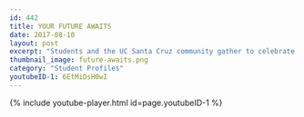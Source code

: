 ```yaml
---
id: 442
title: YOUR FUTURE AWAITS
date: 2017-08-10
layout: post
excerpt: "Students and the UC Santa Cruz community gather to celebrate Commencement 2015."
thumbnail_image: future-awaits.png
category: "Student Profiles"
youtubeID-1: 6EtMiDsH0wI
---
```

{% include youtube-player.html id=page.youtubeID-1 %}
